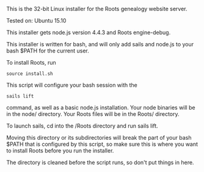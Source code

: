 This is the 32-bit Linux installer for the Roots genealogy website server.

Tested on: Ubuntu 15.10

This installer gets node.js version 4.4.3 and Roots engine-debug.

This installer is written for bash, and will only add sails and node.js to
your bash $PATH for the current user.

To install Roots, run

	source install.sh

This script will configure your bash session with the 
	
	sails lift

command, as well as a basic node.js installation.
Your node binaries will be in the node/ directory.
Your Roots files will be in the Roots/ directory.

To launch sails, cd into the /Roots directory and run sails lift.

Moving this directory or its subdirectories will break the part of your
bash $PATH that is configured by this script, so make sure this is where
you want to install Roots before you run the installer.

The directory is cleaned before the script runs, so don't put things
in here.
